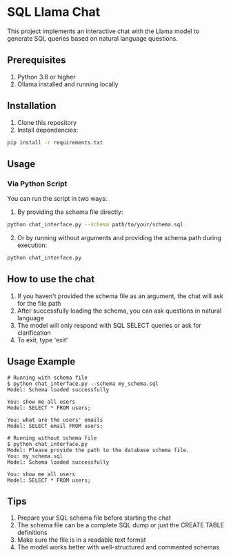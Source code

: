 # SQL Llama Chat

This project implements an interactive chat with the Llama model to generate SQL queries based on natural language questions.

## Prerequisites

1. Python 3.8 or higher
2. Ollama installed and running locally

## Installation

1. Clone this repository
2. Install dependencies:
```bash
pip install -r requirements.txt
```

## Usage

### Via Python Script

You can run the script in two ways:

1. By providing the schema file directly:
```bash
python chat_interface.py --schema path/to/your/schema.sql
```

2. Or by running without arguments and providing the schema path during execution:
```bash
python chat_interface.py
```

## How to use the chat

1. If you haven't provided the schema file as an argument, the chat will ask for the file path
2. After successfully loading the schema, you can ask questions in natural language
3. The model will only respond with SQL SELECT queries or ask for clarification
4. To exit, type 'exit'

## Usage Example

```
# Running with schema file
$ python chat_interface.py --schema my_schema.sql
Model: Schema loaded successfully

You: show me all users
Model: SELECT * FROM users;

You: what are the users' emails
Model: SELECT email FROM users;

# Running without schema file
$ python chat_interface.py
Model: Please provide the path to the database schema file.
You: my_schema.sql
Model: Schema loaded successfully

You: show me all users
Model: SELECT * FROM users;
```

## Tips

1. Prepare your SQL schema file before starting the chat
2. The schema file can be a complete SQL dump or just the CREATE TABLE definitions
3. Make sure the file is in a readable text format
4. The model works better with well-structured and commented schemas
